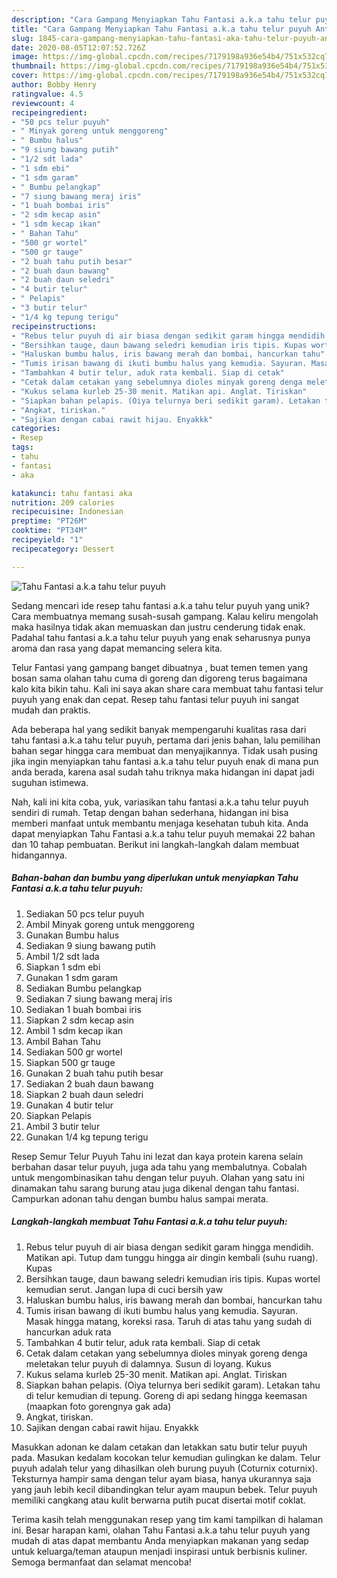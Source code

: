 ```yaml
---
description: "Cara Gampang Menyiapkan Tahu Fantasi a.k.a tahu telur puyuh Anti Gagal"
title: "Cara Gampang Menyiapkan Tahu Fantasi a.k.a tahu telur puyuh Anti Gagal"
slug: 1845-cara-gampang-menyiapkan-tahu-fantasi-aka-tahu-telur-puyuh-anti-gagal
date: 2020-08-05T12:07:52.726Z
image: https://img-global.cpcdn.com/recipes/7179198a936e54b4/751x532cq70/tahu-fantasi-aka-tahu-telur-puyuh-foto-resep-utama.jpg
thumbnail: https://img-global.cpcdn.com/recipes/7179198a936e54b4/751x532cq70/tahu-fantasi-aka-tahu-telur-puyuh-foto-resep-utama.jpg
cover: https://img-global.cpcdn.com/recipes/7179198a936e54b4/751x532cq70/tahu-fantasi-aka-tahu-telur-puyuh-foto-resep-utama.jpg
author: Bobby Henry
ratingvalue: 4.5
reviewcount: 4
recipeingredient:
- "50 pcs telur puyuh"
- " Minyak goreng untuk menggoreng"
- " Bumbu halus"
- "9 siung bawang putih"
- "1/2 sdt lada"
- "1 sdm ebi"
- "1 sdm garam"
- " Bumbu pelangkap"
- "7 siung bawang meraj iris"
- "1 buah bombai iris"
- "2 sdm kecap asin"
- "1 sdm kecap ikan"
- " Bahan Tahu"
- "500 gr wortel"
- "500 gr tauge"
- "2 buah tahu putih besar"
- "2 buah daun bawang"
- "2 buah daun seledri"
- "4 butir telur"
- " Pelapis"
- "3 butir telur"
- "1/4 kg tepung terigu"
recipeinstructions:
- "Rebus telur puyuh di air biasa dengan sedikit garam hingga mendidih. Matikan api. Tutup dam tunggu hingga air dingin kembali (suhu ruang). Kupas"
- "Bersihkan tauge, daun bawang seledri kemudian iris tipis. Kupas wortel kemudian serut. Jangan lupa di cuci bersih yaw"
- "Haluskan bumbu halus, iris bawang merah dan bombai, hancurkan tahu"
- "Tumis irisan bawang di ikuti bumbu halus yang kemudia. Sayuran. Masak hingga matang, koreksi rasa. Taruh di atas tahu yang sudah di hancurkan aduk rata"
- "Tambahkan 4 butir telur, aduk rata kembali. Siap di cetak"
- "Cetak dalam cetakan yang sebelumnya dioles minyak goreng denga meletakan telur puyuh di dalamnya. Susun di loyang. Kukus"
- "Kukus selama kurleb 25-30 menit. Matikan api. Anglat. Tiriskan"
- "Siapkan bahan pelapis. (Oiya telurnya beri sedikit garam). Letakan tahu di telur kemudian di tepung. Goreng di api sedang hingga keemasan (maapkan foto gorengnya gak ada)"
- "Angkat, tiriskan."
- "Sajikan dengan cabai rawit hijau. Enyakkk"
categories:
- Resep
tags:
- tahu
- fantasi
- aka

katakunci: tahu fantasi aka 
nutrition: 209 calories
recipecuisine: Indonesian
preptime: "PT26M"
cooktime: "PT34M"
recipeyield: "1"
recipecategory: Dessert

---
```



![Tahu Fantasi a.k.a tahu telur puyuh](https://img-global.cpcdn.com/recipes/7179198a936e54b4/751x532cq70/tahu-fantasi-aka-tahu-telur-puyuh-foto-resep-utama.jpg)

Sedang mencari ide resep tahu fantasi a.k.a tahu telur puyuh yang unik? Cara membuatnya memang susah-susah gampang. Kalau keliru mengolah maka hasilnya tidak akan memuaskan dan justru cenderung tidak enak. Padahal tahu fantasi a.k.a tahu telur puyuh yang enak seharusnya punya aroma dan rasa yang dapat memancing selera kita.

Telur Fantasi yang gampang banget dibuatnya , buat temen temen yang bosan sama olahan tahu cuma di goreng dan digoreng terus bagaimana kalo kita bikin tahu. Kali ini saya akan share cara membuat tahu fantasi telur puyuh yang enak dan cepat. Resep tahu fantasi telur puyuh ini sangat mudah dan praktis.

Ada beberapa hal yang sedikit banyak mempengaruhi kualitas rasa dari tahu fantasi a.k.a tahu telur puyuh, pertama dari jenis bahan, lalu pemilihan bahan segar hingga cara membuat dan menyajikannya. Tidak usah pusing jika ingin menyiapkan tahu fantasi a.k.a tahu telur puyuh enak di mana pun anda berada, karena asal sudah tahu triknya maka hidangan ini dapat jadi suguhan istimewa.


Nah, kali ini kita coba, yuk, variasikan tahu fantasi a.k.a tahu telur puyuh sendiri di rumah. Tetap dengan bahan sederhana, hidangan ini bisa memberi manfaat untuk membantu menjaga kesehatan tubuh kita. Anda dapat menyiapkan Tahu Fantasi a.k.a tahu telur puyuh memakai 22 bahan dan 10 tahap pembuatan. Berikut ini langkah-langkah dalam membuat hidangannya.

<!--inarticleads1-->

##### Bahan-bahan dan bumbu yang diperlukan untuk menyiapkan Tahu Fantasi a.k.a tahu telur puyuh:

1. Sediakan 50 pcs telur puyuh
1. Ambil  Minyak goreng untuk menggoreng
1. Gunakan  Bumbu halus
1. Sediakan 9 siung bawang putih
1. Ambil 1/2 sdt lada
1. Siapkan 1 sdm ebi
1. Gunakan 1 sdm garam
1. Sediakan  Bumbu pelangkap
1. Sediakan 7 siung bawang meraj iris
1. Sediakan 1 buah bombai iris
1. Siapkan 2 sdm kecap asin
1. Ambil 1 sdm kecap ikan
1. Ambil  Bahan Tahu
1. Sediakan 500 gr wortel
1. Siapkan 500 gr tauge
1. Gunakan 2 buah tahu putih besar
1. Sediakan 2 buah daun bawang
1. Siapkan 2 buah daun seledri
1. Gunakan 4 butir telur
1. Siapkan  Pelapis
1. Ambil 3 butir telur
1. Gunakan 1/4 kg tepung terigu


Resep Semur Telur Puyuh Tahu ini lezat dan kaya protein karena selain berbahan dasar telur puyuh, juga ada tahu yang membalutnya. Cobalah untuk mengombinasikan tahu dengan telur puyuh. Olahan yang satu ini dinamakan tahu sarang burung atau juga dikenal dengan tahu fantasi. Campurkan adonan tahu dengan bumbu halus sampai merata. 

<!--inarticleads2-->

##### Langkah-langkah membuat Tahu Fantasi a.k.a tahu telur puyuh:

1. Rebus telur puyuh di air biasa dengan sedikit garam hingga mendidih. Matikan api. Tutup dam tunggu hingga air dingin kembali (suhu ruang). Kupas
1. Bersihkan tauge, daun bawang seledri kemudian iris tipis. Kupas wortel kemudian serut. Jangan lupa di cuci bersih yaw
1. Haluskan bumbu halus, iris bawang merah dan bombai, hancurkan tahu
1. Tumis irisan bawang di ikuti bumbu halus yang kemudia. Sayuran. Masak hingga matang, koreksi rasa. Taruh di atas tahu yang sudah di hancurkan aduk rata
1. Tambahkan 4 butir telur, aduk rata kembali. Siap di cetak
1. Cetak dalam cetakan yang sebelumnya dioles minyak goreng denga meletakan telur puyuh di dalamnya. Susun di loyang. Kukus
1. Kukus selama kurleb 25-30 menit. Matikan api. Anglat. Tiriskan
1. Siapkan bahan pelapis. (Oiya telurnya beri sedikit garam). Letakan tahu di telur kemudian di tepung. Goreng di api sedang hingga keemasan (maapkan foto gorengnya gak ada)
1. Angkat, tiriskan.
1. Sajikan dengan cabai rawit hijau. Enyakkk


Masukkan adonan ke dalam cetakan dan letakkan satu butir telur puyuh pada. Masukan kedalam kocokan telur kemudian gulingkan ke dalam. Telur puyuh adalah telur yang dihasilkan oleh burung puyuh (Coturnix coturnix). Teksturnya hampir sama dengan telur ayam biasa, hanya ukurannya saja yang jauh lebih kecil dibandingkan telur ayam maupun bebek. Telur puyuh memiliki cangkang atau kulit berwarna putih pucat disertai motif coklat. 

Terima kasih telah menggunakan resep yang tim kami tampilkan di halaman ini. Besar harapan kami, olahan Tahu Fantasi a.k.a tahu telur puyuh yang mudah di atas dapat membantu Anda menyiapkan makanan yang sedap untuk keluarga/teman ataupun menjadi inspirasi untuk berbisnis kuliner. Semoga bermanfaat dan selamat mencoba!
